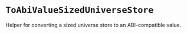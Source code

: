 # `ToAbiValueSizedUniverseStore`

Helper for converting a sized universe store to an ABI-compatible value.